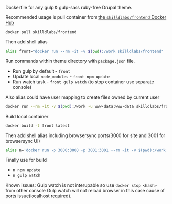 Dockerfile for any gulp & gulp-sass ruby-free Drupal theme.

Recommended usage is pull container from [the `skilldlabs/frontend` Docker Hub](https://hub.docker.com/r/skilldlabs/frontend/)
 
``` bash
docker pull skilldlabs/frontend
```

Then add shell alias

``` bash
alias front="docker run --rm -it -v $(pwd):/work skilldlabs/frontend"
```

Run commands within theme directory with `package.json` file.

* Run gulp by default - `front`
* Update local `node_modules` - `front npm update`
* Run watch task - `front gulp watch` (to stop container use separate console)

Also alias could have user mapping to create files owned by current user

``` bash
docker run --rm -it -v $(pwd):/work -u www-data:www-data skilldlabs/frontend gulp watch
```


Build local container

``` bash
docker build -t front latest
```

Then add shell alias including browsersync ports(3000 for site and 3001 for browsersync UI)

``` bash
alias n='docker run -p 3000:3000 -p 3001:3001 --rm -it -v $(pwd):/work front '
```

Finally use for build

* `n npm update`
* `n gulp watch`

Known issues:
Gulp watch is not interupable so use `docker stop <hash>` from other console
Gulp watch will not reload browser in this case cause of ports issue(localhost required).
